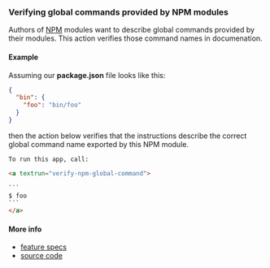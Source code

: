 ### Verifying global commands provided by NPM modules

Authors of [NPM](https://www.npmjs.com) modules want to describe global commands
provided by their modules. This action verifies those command names in
documenation.

#### Example

<a textrun="create-file">

Assuming our __package.json__ file looks like this:

```json
{
  "bin": {
    "foo": "bin/foo"
  }
}
```

</a>

then the action below verifies that the instructions describe the correct global
command name exported by this NPM module.

<a textrun="run-markdown-in-textrun">

```markdown
To run this app, call:

<a textrun="verify-npm-global-command">

`​``
$ foo
`​``
</a>
```
</a>

#### More info

- [feature specs](../../features/actions/built-in/verify-npm-global-command/verify-npm-global-command.feature)
- [source code](../../src/actions/built-in/verify-npm-global-command.ts)
